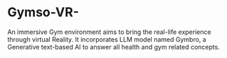 # Gymso-VR-
An immersive Gym environment aims to bring the real-life experience through virtual Reality. It incorporates LLM model named Gymbro, a Generative text-based AI to answer all health and gym related concepts. 
